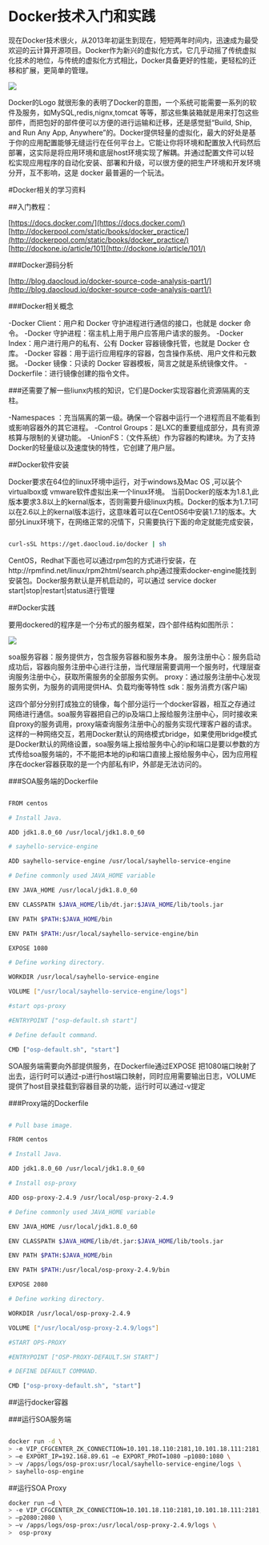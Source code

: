Docker技术入门和实践
==

现在Docker技术很火，从2013年初诞生到现在，短短两年时间内，迅速成为最受欢迎的云计算开源项目。Docker作为新兴的虚拟化方式，它几乎动摇了传统虚拟化技术的地位，与传统的虚拟化方式相比，Docker具备更好的性能，更轻松的迁移和扩展，更简单的管理。

![](https://raw.githubusercontent.com/wplatform/blog/master/assets/docker001/0001.png) 

Docker的Logo 就很形象的表明了Docker的意图，一个系统可能需要一系列的软件及服务，如MySQL,redis,nignx,tomcat 等等，那这些集装箱就是用来打包这些部件，而把包好的部件便可以方便的进行运输和迁移，还是感觉挺“Build, Ship, and Run Any App, Anywhere”的。Docker提供轻量的虚拟化，最大的好处是基于你的应用配置能够无缝运行在任何平台上。它能让你将环境和配置放入代码然后部署，这实际是将应用环境和底层host环境实现了解耦。并通过配置文件可以轻松实现应用程序的自动化安装、部署和升级，可以很方便的把生产环境和开发环境分开，互不影响，这是 docker 最普遍的一个玩法。


#Docker相关的学习资料

##入门教程：

[https://docs.docker.com/](https://docs.docker.com/)  
[http://dockerpool.com/static/books/docker_practice/](http://dockerpool.com/static/books/docker_practice/)
[http://dockone.io/article/101](http://dockone.io/article/101/)

###Docker源码分析

[http://blog.daocloud.io/docker-source-code-analysis-part1/](http://blog.daocloud.io/docker-source-code-analysis-part1/)

###Docker相关概念​

-Docker Client：用户和 Docker 守护进程进行通信的接口，也就是 docker 命令。
-Docker 守护进程：宿主机上用于用户应答用户请求的服务。
-Docker Index：用户进行用户的私有、公有 Docker 容器镜像托管，也就是 Docker 仓库。
-Docker 容器：用于运行应用程序的容器，包含操作系统、用户文件和元数据。
-Docker 镜像：只读的 Docker 容器模板，简言之就是系统镜像文件。
-Dockerfile：进行镜像创建的指令文件。

###还需要了解一些liunx内核的知识，它们是Docker实现容器化资源隔离的支柱。

-Namespaces ：充当隔离的第一级。确保一个容器中运行一个进程而且不能看到或影响容器外的其它进程。
-Control Groups：是LXC的重要组成部分，具有资源核算与限制的关键功能。
-UnionFS：（文件系统）作为容器的构建块。为了支持Docker的轻量级以及速度快的特性，它创建了用户层。

##Docker软件安装

Docker要求在64位的linux环境中运行，对于windows及Mac OS ,可以装个virtualbox或 vmware软件虚拟出来一个linux环境。 当前Docker的版本为1.8.1,此版本要求3.8以上的kernal版本，否则需要升级linux内核。Docker的版本为1.7.1可以在2.6以上的kernal版本运行，这意味着可以在CentOS6中安装1.7.1的版本。大部分Linux环境下，在网络正常的况情下，只需要执行下面的命定就能完成安装，

```Bash

curl-sSL https://get.daocloud.io/docker | sh

```
CentOS，Redhat下面也可以通过rpm包的方式进行安装，在http://rpmfind.net/linux/rpm2html/search.php通过搜索docker-engine能找到安装包。Docker服务默认是开机启动的，可以通过 service docker start|stop|restart|status进行管理

##Docker实践

要用dockered的程序是一个分布式的服务框架，四个部件结构如图所示：

![](https://raw.githubusercontent.com/wplatform/blog/master/assets/docker001/0002.jpeg)

soa服务容器：服务提供方，包含服务容器和服务本身。
服务注册中心：服务启动成功后，容器向服务注册中心进行注册，当代理层需要调用一个服务时，代理层查询服务注册中心，获取所需服务的全部服务实例。
proxy：通过服务注册中心发现服务实例，为服务的调用提供HA、负载均衡等特性
sdk：服务消费方(客户端)

这四个部分分别打成独立的镜像，每个部分运行一个docker容器，相互之存通过网络进行通信。soa服务容器把自己的ip及端口上报给服务注册中心，同时接收来自proxy的服务调用，proxy端查询服务注册中心的服务实现代理客户器的请求。这样的一种网络交互，若用Docker默认的网络模式bridge，如果使用bridge模式是Docker默认的网络设置，soa服务端上报给服务中心的ip和端口是要以参数的方式传给soa服务端的，不不能把本地的ip和端口直接上报给服务中心，因为应用程序在docker容器获取的是一个内部私有IP，外部是无法访问的。


###SOA服务端的Dockerfile

```Bash

FROM centos

# Install Java.

ADD jdk1.8.0_60 /usr/local/jdk1.8.0_60

# sayhello-service-engine

ADD sayhello-service-engine /usr/local/sayhello-service-engine

# Define commonly used JAVA_HOME variable

ENV JAVA_HOME /usr/local/jdk1.8.0_60

ENV CLASSPATH $JAVA_HOME/lib/dt.jar:$JAVA_HOME/lib/tools.jar

ENV PATH $PATH:$JAVA_HOME/bin

ENV PATH $PATH:/usr/local/sayhello-service-engine/bin

EXPOSE 1080

# Define working directory.

WORKDIR /usr/local/sayhello-service-engine

VOLUME ["/usr/local/sayhello-service-engine/logs"]

#start ops-proxy

#ENTRYPOINT ["osp-default.sh start"]

# Define default command.

CMD ["osp-default.sh", "start"]

```


SOA服务端需要向外部提供服务，在Dockerfile通过EXPOSE 把1080端口映射了出去，运行时可以通过-p进行host端口映射，同时应用需要输出日志，VOLUME提供了host目录挂载到容器目录的功能，运行时可以通过-v提定

###Proxy端的Dockerfile

```Bash

# Pull base image.

FROM centos

# Install Java.

ADD jdk1.8.0_60 /usr/local/jdk1.8.0_60

# Install osp-proxy

ADD osp-proxy-2.4.9 /usr/local/osp-proxy-2.4.9

# Define commonly used JAVA_HOME variable

ENV JAVA_HOME /usr/local/jdk1.8.0_60

ENV CLASSPATH $JAVA_HOME/lib/dt.jar:$JAVA_HOME/lib/tools.jar

ENV PATH $PATH:$JAVA_HOME/bin

ENV PATH $PATH:/usr/local/osp-proxy-2.4.9/bin

EXPOSE 2080

# Define working directory.

WORKDIR /usr/local/osp-proxy-2.4.9

VOLUME ["/usr/local/osp-proxy-2.4.9/logs"]

#START OPS-PROXY

#ENTRYPOINT ["OSP-PROXY-DEFAULT.SH START"]

# DEFINE DEFAULT COMMAND.

CMD ["osp-proxy-default.sh", "start"]

```

##运行docker容器

###运行SOA服务端​

```Bash

docker run -d \
> -e VIP_CFGCENTER_ZK_CONNECTION=10.101.18.110:2181,10.101.18.111:2181,10.101.18.112:2181 \
> –e EXPORT_IP=192.168.89.61 –e EXPORT_PROT=1080 –p1080:1080 \
> –v /apps/logs/osp-prox:usr/local/sayhello-service-engine/logs \
> sayhello-osp-engine 

```

 ##运行SOA Proxy

```Bash
docker run –d \
> -e VIP_CFGCENTER_ZK_CONNECTION=10.101.18.110:2181,10.101.18.111:2181,10.101.18.112:2181 \
> –p2080:2080 \
> –v /apps/logs/osp-prox:/usr/local/osp-proxy-2.4.9/logs \
>  osp-proxy

```